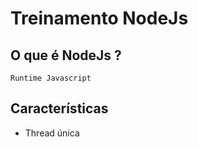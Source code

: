 # Treinamento NodeJs

## O que é NodeJs ?
```
Runtime Javascript
```

## Características
- Thread única

## 


